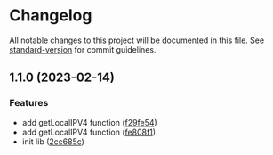 # Changelog

All notable changes to this project will be documented in this file. See [standard-version](https://github.com/conventional-changelog/standard-version) for commit guidelines.

## 1.1.0 (2023-02-14)


### Features

* add getLocalIPV4 function ([f29fe54](https://github.com/sishen654/node-util/commit/f29fe5445969e6a3c87a7a454c16003157ef5f87))
* add getLocalIPV4 function ([fe808f1](https://github.com/sishen654/node-util/commit/fe808f19c4482e48aae3fe68322fe8eb34af3a73))
* init lib ([2cc685c](https://github.com/sishen654/node-util/commit/2cc685cf7441ee527a6d6ebe911f7173a88db20a))
